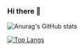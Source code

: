 ### Hi there 👋

<!--
**Khoaruoi69/Khoaruoi69** is a ✨ _special_ ✨ repository because its `README.md` (this file) appears on your GitHub profile.

Here are some ideas to get you started:

- 🔭 I’m currently working on ...
- 🌱 I’m currently learning ...
- 👯 I’m looking to collaborate on ...
- 🤔 I’m looking for help with ...
- 💬 Ask me about ...
- 📫 How to reach me: ...
- 😄 Pronouns: ...
- ⚡ Fun fact: ...
-->
![Anurag's GitHub stats](https://github-readme-stats.vercel.app/api?username=Khoaruoi69&show_icons=true&theme=radical)

[![Top Langs](https://github-readme-stats.vercel.app/api/top-langs/?username=Khoaruoi69&theme=radical)](https://github.com/anuraghazra/github-readme-stats)
